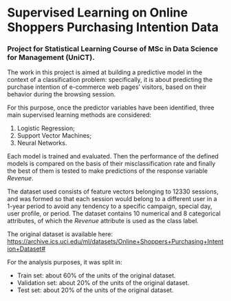 # Supervised Learning on Online Shoppers Purchasing Intention Data

### Project for Statistical Learning Course of MSc in Data Science for Management (UniCT).

The work in this project is aimed at building a predictive model in the context of a classification problem: specifically, it is about predicting the purchase intention of e-commerce web pages’ visitors, based on their behavior during the browsing session.

For this purpose, once the predictor variables have been identified, three main supervised learning methods are considered:
1. Logistic Regression;
2. Support Vector Machines;
3. Neural Networks.

Each model is trained and evaluated. Then the performance of the defined models is compared on the basis of their misclassification rate and finally the best of them is tested to make predictions of the response variable *Revenue*.

The dataset used consists of feature vectors belonging to 12330 sessions, and was formed so that each session would belong to a different user in a 1-year period to avoid any tendency to a specific campaign, special day, user profile, or period. The dataset contains 10 numerical and 8 categorical attributes, of which the *Revenue* attribute is used as the class label.

The original dataset is available here: https://archive.ics.uci.edu/ml/datasets/Online+Shoppers+Purchasing+Intention+Dataset#

For the analysis purposes, it was split in:

* Train set: about 60% of the units of the original dataset.
* Validation set: about 20% of the units of the original dataset.
* Test set: about 20% of the units of the original dataset.
